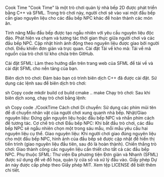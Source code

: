 Cook Time
"Cook Time" là một trò chơi quản lý nhà bếp 2D được phát triển bằng C++ và SFML. Trong trò chơi này, người chơi sẽ vào vai một đầu bếp cần giao nguyên liệu cho các đầu bếp NPC khác để hoàn thành các món ăn.

Tính năng
Mẫu đầu bếp được tạo ngẫu nhiên với yêu cầu nguyên liệu độc đáo.
Phát hiện va chạm và tương tác thời gian thực giữa người chơi và các đầu bếp NPC.
Cập nhật hình ảnh động theo nguyên liệu được giao bởi người chơi.
Điều khiển đơn giản và trực quan.
Cài đặt
Tải về kho mã:
Tải về mã nguồn của trò chơi từ kho chứa trên GitHub.

Cài đặt SFML:
Làm theo hướng dẫn trên trang web của SFML để tải về và cài đặt SFML cho nền tảng của bạn.

Biên dịch trò chơi:
Đảm bảo bạn có trình biên dịch C++ đã được cài đặt. Sử dụng các lệnh sau để biên dịch trò chơi:

sh
Copy code
mkdir build
cd build
cmake ..
make
Chạy trò chơi:
Sau khi biên dịch xong, chạy trò chơi bằng lệnh:

sh
Copy code
./CookTime
Cách chơi
Di chuyển: Sử dụng các phím mũi tên để di chuyển nhân vật của người chơi xung quanh nhà bếp.
Nhặt/Giao nguyên liệu: Đứng gần nguyên liệu hoặc đầu bếp NPC và nhấn phím cách để tương tác.
Cơ chế trò chơi
Đầu bếp NPC: Khi bắt đầu trò chơi, các đầu bếp NPC sẽ ngẫu nhiên chọn một trong sáu mẫu, mỗi mẫu yêu cầu hai nguyên liệu cụ thể.
Giao nguyên liệu: Khi người chơi giao đúng nguyên liệu cho một đầu bếp NPC, hình ảnh của đầu bếp sẽ được cập nhật để hiển thị tiến trình (giao nguyên liệu đầu tiên, sau đó là hoàn thành).
Chiến thắng trò chơi: Giao thành công các nguyên liệu cần thiết cho tất cả các đầu bếp NPC.
Phụ thuộc
SFML: Thư viện Đa phương tiện Đơn giản và Nhanh (SFML) được sử dụng để vẽ đồ họa, quản lý cửa sổ và xử lý đầu vào.
Giấy phép
Dự án này được cấp phép theo Giấy phép MIT. Xem tệp LICENSE để biết thêm chi tiết.
